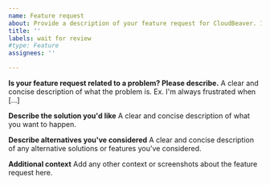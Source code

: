 ```yaml
---
name: Feature request
about: Provide a description of your feature request for CloudBeaver. Include the problem you are trying to solve, why it is important, and any specific functionality you believe would improve the platform.
title: ''
labels: wait for review
#type: Feature
assignees: ''

---
```


**Is your feature request related to a problem? Please describe.**
A clear and concise description of what the problem is. Ex. I'm always frustrated when [...]

**Describe the solution you'd like**
A clear and concise description of what you want to happen.

**Describe alternatives you've considered**
A clear and concise description of any alternative solutions or features you've considered.

**Additional context**
Add any other context or screenshots about the feature request here.
